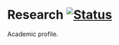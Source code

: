 # Research [![Status][status-img]][status-url]

Academic profile.

[status-img]: https://travis-ci.org/IvanUkhov/research.svg?branch=master
[status-url]: https://travis-ci.org/IvanUkhov/research
